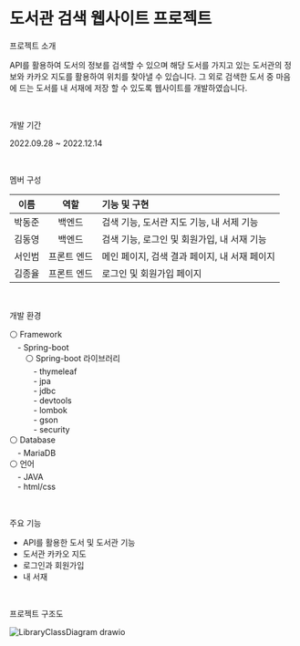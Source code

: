 # 도서관 검색 웹사이트 프로젝트

프로젝트 소개<br/>

API를 활용하여 도서의 정보를 검색할 수 있으며 해당 도서를 가지고 있는 도서관의 정보와 카카오 지도를 활용하여 위치를 찾아낼 수 있습니다.
그 외로 검색한 도서 중 마음에 드는 도서를 내 서재에 저장 할 수 있도록 웹사이트를 개발하였습니다.

<br/>


개발 기간<br/>

2022.09.28 ~ 2022.12.14

<br/>


멤버 구성<br/>

|이름|역할|기능 및 구현|
|:---:|:---:|:---|
|박동준|백엔드|검색 기능, 도서관 지도 기능, 내 서제 기능|
|김동영|백엔드|검색 기능, 로그인 및 회원가입, 내 서재 기능|
|서인범|프론트 엔드|메인 페이지, 검색 결과 페이지, 내 서재 페이지|
|김종율|프론트 엔드|로그인 및 회원가입 페이지|

<br/>


개발 환경<br/>

⚪ Framework<br/>
 - Spring-boot<br/>
  ⚪ Spring-boot 라이브러리<br/>
   - thymeleaf<br/>
   - jpa<br/>
   - jdbc<br/>
   - devtools<br/>
   - lombok<br/>
   - gson<br/>
   - security<br/>
⚪ Database<br/>
 - MariaDB<br/>
⚪ 언어<br/>
 - JAVA<br/>
 - html/css<br/>

<br/>


주요 기능<br/>

- API를 활용한 도서 및 도서관 기능
- 도서관 카카오 지도
-  로그인과 회원가입
- 내 서재

<br/>


프로젝트 구조도<br/>

![LibraryClassDiagram drawio](https://user-images.githubusercontent.com/55075836/207318247-dc9f0e3e-323d-46b9-9a15-6757cfc95519.png)

<br/>

